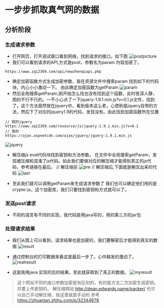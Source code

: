 # 一步步抓取真气网的数据
## 分析阶段
### 生成请求参数
- 打开网页，打开调试窗口看到网络，找到请求的接口，如下图
 ![postpicture](https://www.cnblogs.com/images/cnblogs_com/ants_double/1413361/o_01.png)
- 我们可以看到请求的API,方式是post，参数名为param 内容加密了。
```
https://www.zq12369.com/api/newzhenqiapi.php
```  
- 确定加密函数方式生成加密参数，我在资源文件中搜索param 找到如下的代码块，内心小小激动一下。
由此确定加密函数为getParam
![param](https://www.cnblogs.com/images/cnblogs_com/ants_double/1413361/o_02.png)
- 然后全局搜索getParam,刚开始怎么找也没有找到这个函数，此时夜深人静，困的不行不行的。一不小心点了一下jquery-1.9.1.min.js?v=0.1.js文件，找到了。这个方法竟然放在jquery中，看到版本这么老，心想别是jquery自带的方法，然后下了对应的jquery1.9的代码，发现没有。由此找到加密函数所在位置
```
// 假的jquery
https://www.zq12369.com/resource/js/jquery-1.9.1.min.js?v=0.1
// 真的
https://ajax.aspnetcdn.com/ajax/jquery/jquery-1.9.1.min.js  

```    
![jquery](https://www.cnblogs.com/images/cnblogs_com/ants_double/1413361/o_03.png)
- 解压缩js eval代码块找到密钥和方法参数。 
在文件中全局搜索getParam，发现被压缩和混淆了js代码。如此我们要做对应的解压缩才能得到真正的js代码，参考链接在最后。
// 解压缩前
![pre](https://www.cnblogs.com/images/cnblogs_com/ants_double/1413361/o_04.png)
// 解压缩后,下面就是解压出来的代码
![last](https://www.cnblogs.com/images/cnblogs_com/ants_double/1413361/o_05.png)
  
- 至此我们就可以调用getParam来生成请求参数了 我们也可以确定他们用的是crypto-js，这个加密库，我们只要找到密钥和方式就可以了。 
### 发送post请求
- 不同的语言有不同的实现，我代码是用java写的，用的第三方的jar包
### 处理请求结果
- 我们从图上可以看到，请求结果也是加密的，我们要解密后才能得到真实的数据
![result](https://www.cnblogs.com/images/cnblogs_com/ants_double/1413361/o_06.png)
- 通过控制台的打印数据来看这是最后一步了。心中越发的激动了。
![realresult](https://www.cnblogs.com/images/cnblogs_com/ants_double/1413361/o_07.png)

- 这是我用java 实现的后的结果。至此就获取到了真正的数据。
![myresult](https://www.cnblogs.com/images/cnblogs_com/ants_double/1413361/o_08.png)

> 这个网站不同的接口参数加密是有区别的，有的是方法二次加密生成密钥。并要上传密钥的。
> 解压缩网站 http://dean.edwards.name/packer/
> 也可以自己手动解压缩，我这里就是手动的 参考 https://zhuanlan.zhihu.com/p/32344678